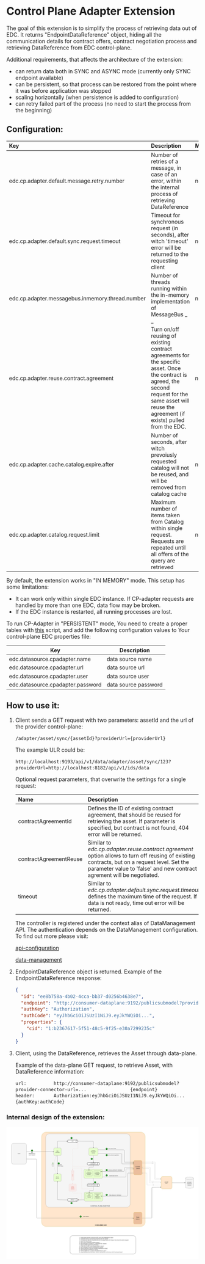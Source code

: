 # Control Plane Adapter Extension

The goal of this extension is to simplify the process of retrieving data out of EDC. It returns "EndpointDataReference" object, hiding all the communication details for contract offers, contract negotiation process and retrieving DataReference from EDC control-plane.

Additional requirements, that affects the architecture of the extension:
- can return data both in SYNC and ASYNC mode (currently only SYNC endpoint available)
- can be persistent, so that process can be restored from the point where it was before application was stopped  
- scaling horizontally (when persistence is added to configuration)
- can retry failed part of the process (no need to start the process from the beginning)

## Configuration:

| Key                                              | Description                                                                                                                                                                                                                            | Mandatory | Default |
|:-------------------------------------------------|:---------------------------------------------------------------------------------------------------------------------------------------------------------------------------------------------------------------------------------------|------|---------|
| edc.cp.adapter.default.message.retry.number      | Number of retries of a message, in case of an error, within the internal process of retrieving DataReference                                                                                                                           | no   | 3       |
| edc.cp.adapter.default.sync.request.timeout      | Timeout for synchronous request (in seconds), after witch 'timeout' error will be returned to the requesting client                                                                                                                    | no   | 20      | 
| edc.cp.adapter.messagebus.inmemory.thread.number | Number of threads running within the in-memory implementation of MessageBus                                                                                          _ _                                                               | no   | 10      |
| edc.cp.adapter.reuse.contract.agreement          | Turn on/off reusing of existing contract agreements for the specific asset. Once the contract is agreed, the second request for the same asset will reuse the agreement (if exists) pulled from the EDC.  | no   | true    |
| edc.cp.adapter.cache.catalog.expire.after        | Number of seconds, after witch prevoiusly requested catalog will not be reused, and will be removed from catalog cache                                                                                                                 | no   | 300     |
| edc.cp.adapter.catalog.request.limit             | Maximum number of items taken from Catalog within single request. Requests are repeated until all offers of the query are retrieved                                                             | no   | 100     |

By default, the extension works in "IN MEMORY" mode. This setup has some limitations:
+ It can work only within single EDC instance. If CP-adapter requests are handled by more than one EDC, data flow may be broken.
+ If the EDC instance is restarted, all running processes are lost.

To run CP-Adapter in "PERSISTENT" mode, You need to create a proper tables with [this](docs/schema.sql) script, and add the following configuration values to Your control-plane EDC properties file:

| Key                               | Description |
|-----------------------------------|-------------|
| edc.datasource.cpadapter.name     | data source name |
| edc.datasource.cpadapter.url      | data source url |
| edc.datasource.cpadapter.user     | data source user |
| edc.datasource.cpadapter.password | data source password |


## How to use it:
1. Client sends a GET request with two parameters: assetId and the url of the provider control-plane:

   ```
   /adapter/asset/sync/{assetId}?providerUrl={providerUrl}
   ```

   The example ULR could be:

   ```
   http://localhost:9193/api/v1/data/adapter/asset/sync/123?providerUrl=http://localhost:8182/api/v1/ids/data
   ```
   
   Optional request parameters, that overwrite the settings for a single request:

   | Name | Description                                                                                                                                                                                                               |
   |---------------------------------------------------------------------------------------------------------------------------------------------------------------------------------------------------------------------------|--- |
   | contractAgreementId    | Defines the ID of existing contract agreement, that should be reused for retrieving the asset. If parameter is specified, but contract is not found, 404 error will be returned.                                          |
   | contractAgreementReuse | Similar to <i>edc.cp.adapter.reuse.contract.agreement</i> option allows to turn off reusing of existing contracts, but on a request level. Set the parameter value to 'false' and new contract agrement will be negotiated. |
   | timeout                | Similar to <i>edc.cp.adapter.default.sync.request.timeout</i>, defines the maximum time of the request. If data is not ready, time out error will be returned.                                                            |
   
   The controller is registered under the context alias of DataManagement API. The authentication depends on the DataManagement configuration.
   To find out more please visit:

   [api-configuration](https://github.com/eclipse-edc/Connector/tree/main/extensions/control-plane/api/data-management/api-configuration/README.md)

   [data-management](https://github.com/eclipse-edc/Connector/tree/main/extensions/control-plane/api/data-management/README.md)

                
2. EndpointDataReference object is returned. Example of the EndpointDataReference response:
    ```json
    {
      "id": "ee8b758a-4b02-4cca-bb37-d0256b4638e7",
      "endpoint": "http://consumer-dataplane:9192/publicsubmodel?provider-connector-url=...",
      "authKey": "Authorization",
      "authCode": "eyJhbGciOiJSUzI1NiJ9.eyJkYWQiOi...",
      "properties": {
        "cid": "1:b2367617-5f51-48c5-9f25-e30a7299235c"
      }
    }
    ```

3. Client, using the DataReference, retrieves the Asset through data-plane.
   
   Example of the data-plane GET request, to retrieve Asset, with DataReference information:
   
   ```
   url:          http://consumer-dataplane:9192/publicsubmodel?provider-connector-url=...                {endpoint}
   header:       Authorization:eyJhbGciOiJSUzI1NiJ9.eyJkYWQiOi...                                        {authKey:authCode}
   ```

### Internal design of the extension:

![diagram](src/main/resources/control-plane-adapter.jpg)



